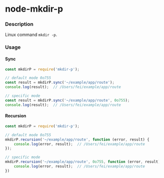 # node-mkdir-p

### Description
Linux command `mkdir -p`.

### Usage
#### Sync
```javascript
const mkdirP = require('mkdir-p');

// default mode 0o755
const result = mkdirP.sync('~/example/app/route');
console.log(result);  // /Users/fei/example/app/route

// specific mode
const result = mkdirP.sync('~/example/app/route', 0o755);
console.log(result);  // /Users/fei/example/app/route
```

#### Recursion
```javascript
const mkdirP = require('mkdir-p');

// default mode 0o755
mkdirP.recursion('~/example/app/route', function (error, result) {
    console.log(error, result);  // /Users/fei/example/app/route
});

// specific mode
mkdirP.recursion('~/example/app/route', 0o755, function (error, result) {
    console.log(error, result);  // /Users/fei/example/app/route
})
```
